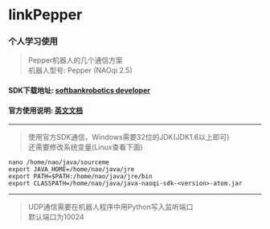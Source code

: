 # linkPepper

### 个人学习使用
> Pepper机器人的几个通信方案  
> 机器人型号: Pepper (NAOqi 2.5)


#### SDK下载地址: [softbankrobotics developer](https://developer.softbankrobotics.com/pepper-2-5/downloads/pepper-naoqi-25-downloads-windows) 
#### 官方使用说明: [英文文档](https://developer.softbankrobotics.com/pepper-naoqi-25/naoqi-developer-guide/sdks/java-sdk)
***
>使用官方SDK通信，Windows需要32位的JDK(JDK1.6以上即可)  
>还需要修改系统变量(Linux查看下面)

```
nano /home/nao/java/sourceme  
export JAVA_HOME=/home/nao/java/jre  
export PATH=$PATH:/home/nao/java/jre/bin  
export CLASSPATH=/home/nao/java/java-naoqi-sdk-<version>-atom.jar  
```

***
>UDP通信需要在机器人程序中用Python写入监听端口  
> 默认端口为10024

